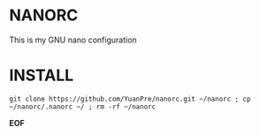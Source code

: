 # NANORC
This is my GNU nano configuration
# INSTALL
```
git clone https://github.com/YuanPre/nanorc.git ~/nanorc ; cp ~/nanorc/.nanorc ~/ ; rm -rf ~/nanorc
```
**EOF**
